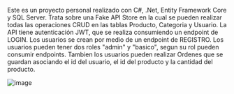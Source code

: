 Este es un proyecto personal realizado con C#, .Net, Entity Framework Core y SQL Server.
Trata sobre una Fake API Store en la cual se pueden realizar todas las operaciones CRUD en las tablas Producto, Categoria y Usuario.
La API tiene autenticación JWT, que se realiza consumiendo un endpoint de LOGIN.
Los usuarios se crean por medio de un endpoint de REGISTRO.
Los usuarios pueden tener dos roles "admin" y "basico", segun su rol pueden consumir endpoints.
Tambien los usuarios pueden realizar Ordenes que se guardan asociando el id del usuario, el id del producto y la cantidad del producto.

![image](https://github.com/user-attachments/assets/f8ca36fc-3f65-4886-a63a-442c9700013f)
